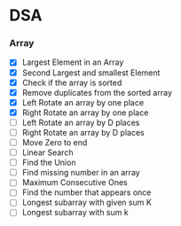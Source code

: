 # DSA


### Array
  - [x] Largest Element in an Array
  - [x] Second Largest and smallest Element
  - [x] Check if the array is sorted
  - [x] Remove duplicates from the sorted array
  - [x] Left Rotate an array by one place
  - [x] Right Rotate an array by one place
  - [ ] Left Rotate an array by D places
  - [ ] Right Rotate an array by D places
  - [ ] Move Zero to end
  - [ ] Linear Search
  - [ ] Find the Union
  - [ ] Find missing number in an array
  - [ ] Maximum Consecutive Ones
  - [ ] Find the number that appears once
  - [ ] Longest subarray with given sum K
  - [ ] Longest subarray with sum k
